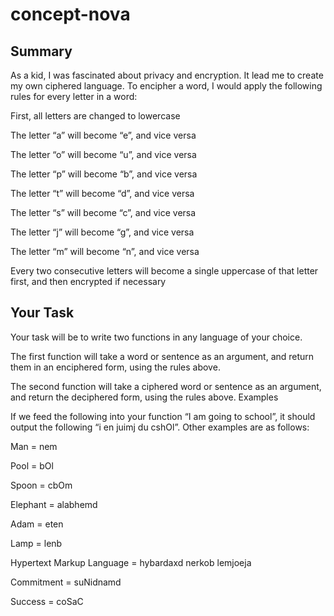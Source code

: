 # concept-nova

## Summary

As a kid, I was fascinated about privacy and encryption. It lead me to create my own ciphered language. To encipher a word, I would apply the following rules for every letter in a word:

First, all letters are changed to lowercase

The letter “a” will become “e”, and vice versa

The letter “o” will become “u”, and vice versa

The letter “p” will become “b”, and vice versa

The letter “t” will become “d”, and vice versa

The letter “s” will become “c”, and vice versa

The letter “j” will become “g”, and vice versa

The letter “m” will become “n”, and vice versa

Every two consecutive letters will become a single uppercase of that letter first, and then encrypted if necessary

## Your Task

Your task will be to write two functions in any language of your choice.

The first function will take a word or sentence as an argument, and return them in an enciphered form, using the rules above.

The second function will take a ciphered word or sentence as an argument, and return the deciphered form, using the rules above.
Examples

If we feed the following into your function “I am going to school”, it should output the following “i en juimj du cshOl”. Other examples are as follows:

Man = nem

Pool = bOl

Spoon = cbOm

Elephant = alabhemd

Adam = eten

Lamp = lenb

Hypertext Markup Language = hybardaxd nerkob lemjoeja

Commitment = suNidnamd

Success = coSaC
